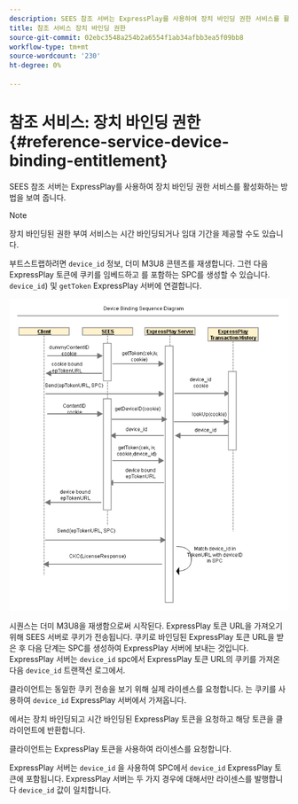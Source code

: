 ```yaml
---
description: SEES 참조 서버는 ExpressPlay를 사용하여 장치 바인딩 권한 서비스를 활성화하는 방법을 보여 줍니다.
title: 참조 서비스 장치 바인딩 권한
source-git-commit: 02ebc3548a254b2a6554f1ab34afbb3ea5f09bb8
workflow-type: tm+mt
source-wordcount: '230'
ht-degree: 0%

---
```


# 참조 서비스: 장치 바인딩 권한 {#reference-service-device-binding-entitlement}

SEES 참조 서버는 ExpressPlay를 사용하여 장치 바인딩 권한 서비스를 활성화하는 방법을 보여 줍니다.

>[!NOTE]
>
>장치 바인딩된 권한 부여 서비스는 시간 바인딩되거나 임대 기간을 제공할 수도 있습니다.

부트스트랩하려면 `device_id` 정보, 더미 M3U8 콘텐츠를 재생합니다. 그런 다음 ExpressPlay 토큰에 쿠키를 임베드하고 를 포함하는 SPC를 생성할 수 있습니다. `device_id`) 및 `getToken` ExpressPlay 서버에 연결합니다.

![](assets/fees-device-binding.png)

시퀀스는 더미 M3U8을 재생함으로써 시작된다. ExpressPlay 토큰 URL을 가져오기 위해 SEES 서버로 쿠키가 전송됩니다. 쿠키로 바인딩된 ExpressPlay 토큰 URL을 받은 후 다음 단계는 SPC를 생성하여 ExpressPlay 서버에 보내는 것입니다. ExpressPlay 서버는 `device_id` spc에서 ExpressPlay 토큰 URL의 쿠키를 가져온 다음 `device_id` 트랜잭션 로그에서.

클라이언트는 동일한 쿠키 전송을 보기 위해 실제 라이센스를 요청합니다. 는 쿠키를 사용하여 `device_id` ExpressPlay 서버에서 가져옵니다.

에서는 장치 바인딩되고 시간 바인딩된 ExpressPlay 토큰을 요청하고 해당 토큰을 클라이언트에 반환합니다.

클라이언트는 ExpressPlay 토큰을 사용하여 라이센스를 요청합니다.

ExpressPlay 서버는 `device_id` 을 사용하여 SPC에서 `device_id` ExpressPlay 토큰에 포함됩니다. ExpressPlay 서버는 두 가지 경우에 대해서만 라이센스를 발행합니다 `device_id` 값이 일치합니다.
